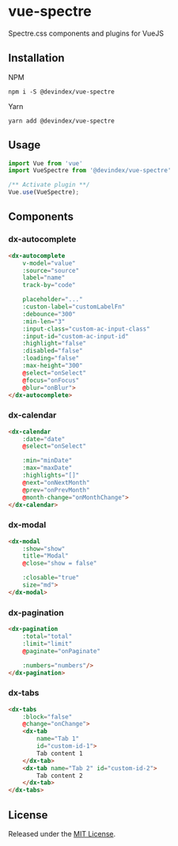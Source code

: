 # vue-spectre
Spectre.css components and plugins for VueJS

## Installation

NPM

  `npm i -S @devindex/vue-spectre`
  
Yarn

  `yarn add @devindex/vue-spectre`

## Usage

```javascript
import Vue from 'vue'
import VueSpectre from '@devindex/vue-spectre'

/** Activate plugin **/
Vue.use(VueSpectre);
```

## Components

### dx-autocomplete

```html
<dx-autocomplete
    v-model="value"
    :source="source"
    label="name"
    track-by="code"

    placeholder="..."
    :custon-label="customLabelFn"
    :debounce="300"
    :min-len="3"
    :input-class="custom-ac-input-class"
    :input-id="custom-ac-input-id"
    :highlight="false"
    :disabled="false"
    :loading="false"
    :max-height="300"
    @select="onSelect"
    @focus="onFocus"
    @blur="onBlur">
</dx-autocomplete>
```

### dx-calendar

```html
<dx-calendar
    :date="date"
    @select="onSelect"

    :min="minDate"
    :max="maxDate"    
    :highlights="[]"
    @next="onNextMonth"
    @prev="onPrevMonth"
    @month-change="onMonthChange">
</dx-calendar>
```

### dx-modal

```html
<dx-modal
    :show="show"
    title="Modal"
    @close="show = false"

    :closable="true"
    size="md">
</dx-modal>
```

### dx-pagination

```html
<dx-pagination
    :total="total"
    :limit="limit"
    @paginate="onPaginate"

    :numbers="numbers"/>
</dx-pagination>
```

### dx-tabs

```html
<dx-tabs 
    :block="false" 
    @change="onChange">
    <dx-tab 
        name="Tab 1"
        id="custom-id-1">
        Tab content 1
    </dx-tab>
    <dx-tab name="Tab 2" id="custom-id-2">
        Tab content 2
    </dx-tab>
</dx-tabs>
```

## License

Released under the [MIT License](./LICENSE).

